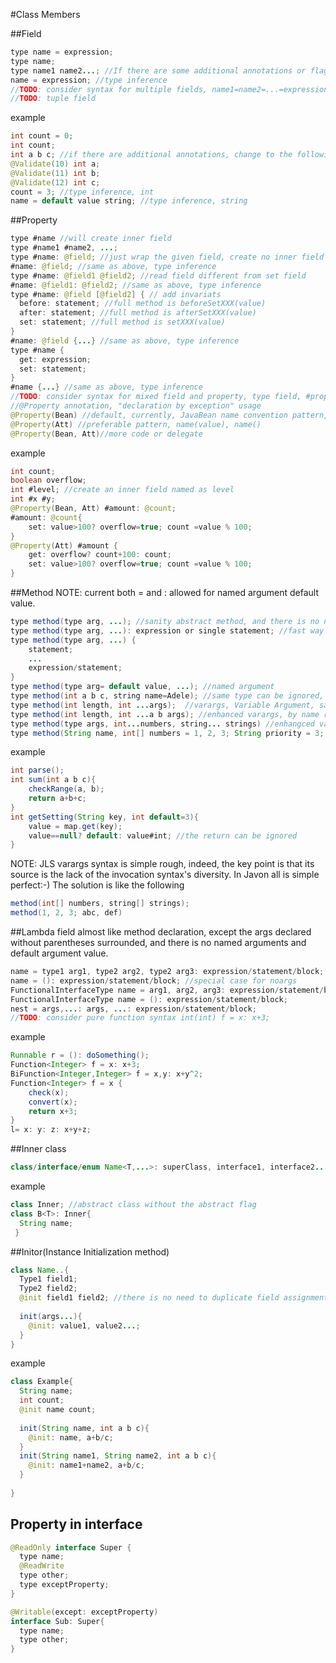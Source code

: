 #Class Members

##Field
```java
type name = expression;
type name;
type name1 name2...; //If there are some additional annotations or flags for each field, just split this to multiple lines.
name = expression; //type inference
//TODO: consider syntax for multiple fields, name1=name2=...=expression;
//TODO: tuple field
```
example
```java
int count = 0;
int count;
int a b c; //if there are additional annotations, change to the following syntax
@Validate(10) int a;
@Validate(11) int b;
@Validate(12) int c;
count = 3; //type inference, int
name = default value string; //type inference, string
```

##Property
```java
type #name //will create inner field
type #name1 #name2, ...; 
type #name: @field; //just wrap the given field, create no inner field
#name: @field; //same as above, type inference
type #name: @field1 @field2; //read field different from set field
#name: @field1: @field2; //same as above, type inference
type #name: @field [@field2] { // add invariats
  before: statement; //full method is beforeSetXXX(value)
  after: statement; //full method is afterSetXXX(value)
  set: statement; //full method is setXXX(value)
}
#name: @field {...} //same as above, type inference
type #name {
  get: expression;
  set: statement;
}
#name {...} //same as above, type inference
//TODO: consider syntax for mixed field and property, type field, #property;
//@Property annotation, "declaration by exception" usage
@Property(Bean) //default, currently, JavaBean name convention pattern, setXXX(value) getXXX()
@Property(Att) //preferable pattern, name(value), name()
@Property(Bean, Att)//more code or delegate
```
example
```java
int count;
boolean overflow;
int #level; //create an inner field named as level
int #x #y;
@Property(Bean, Att) #amount: @count;
#amount: @count{
	set: value>100? overflow=true; count =value % 100;
}
@Property(Att) #amount {
	get: overflow? count+100: count;
	set: value>100? overflow=true; count =value % 100;
}
```

##Method
NOTE: current both = and : allowed for named argument default value.
```java
type method(type arg, ...); //sanity abstract method, and there is no need to employ the keyworld "abstract".
type method(type arg, ...): expression or single statement; //fast way or shorthand
type method(type arg, ...) {
	statement;
	...
	expression/statement;
}
type method(type arg= default value, ...); //named argument
type method(int a b c, string name=Adele); //same type can be ignored, this time, it's int for both a, b and c parameter.
type method(int length, int ...args);  //varargs, Variable Argument, same as Java
type method(int length, int ...a b args); //enhanced varargs, by name reference
type method(type args, int...numbers, string... strings) //enhangced varargs, multiple varargs allowed, of course, the type must be not same
type method(String name, int[] numbers = 1, 2, 3; String priority = 3; int times = 50); //can define array value as default value
```
example
```java
int parse();
int sum(int a b c){
	checkRange(a, b);
	return a+b+c;
}
int getSetting(String key, int default=3){
	value = map.get(key);
	value==null? default: value#int; //the return can be ignored
}
```
NOTE: JLS varargs syntax is simple rough, indeed, the key point is that its source is the lack of the invocation syntax's diversity.
In Javon all is simple perfect:-) The solution is like the following
```java
method(int[] numbers, string[] strings);
method(1, 2, 3; abc, def)
```
##Lambda field
almost like method declaration, except the args declared without parentheses surrounded, and there is no named arguments and default argument value.
```java
name = type1 arg1, type2 arg2, type2 arg3: expression/statement/block; //type can be ignore
name = (): expression/statement/block; //special case for noargs
FunctionalInterfaceType name = arg1, arg2, arg3: expression/statement/block;
FunctionalInterfaceType name = (): expression/statement/block;
nest = args,...: args, ...: expression/statement/block;
//TODO: consider pure function syntax int(int) f = x: x+3;
```
example
```java
Runnable r = (): doSomething();
Function<Integer> f = x: x+3;
BiFunction<Integer,Integer> f = x,y: x+y^2;
Function<Integer> f = x {
	check(x);
	convert(x);
	return x+3;
}
l= x: y: z: x+y+z;
```
##Inner class
```java
class/interface/enum Name<T,...>: superClass, interface1, interface2... ;/{Members...}
```
example
```java
class Inner; //abstract class without the abstract flag
class B<T>: Inner{
  String name;
 }
```
##Initor(Instance Initialization method)
```java
class Name..{
  Type1 field1;
  Type2 field2;
  @init field1 field2; //there is no need to duplicate field assignment statement
  
  init(args...){
    @init: value1, value2...;
  }
}
```
example
```java
class Example{
  String name;
  int count;
  @init name count;
  
  init(String name, int a b c){
    @init: name, a+b/c;
  }
  init(String name1, String name2, int a b c){
    @init: name1+name2, a+b/c;
  }
  
}
```
## Property in interface
```java
@ReadOnly interface Super {
  type name; 
  @ReadWrite
  type other;
  type exceptProperty;
}

@Writable(except: exceptProperty)
interface Sub: Super{
  type name;
  type other;
}
```
